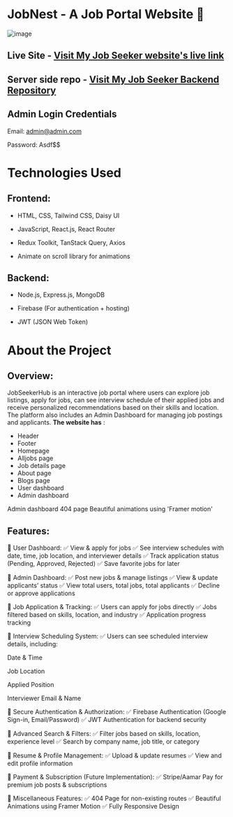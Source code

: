 # JobNest - A Job Portal Website 🏢

![image](https://github.com/user-attachments/assets/326eb54b-3d3d-436c-9d7e-ff5c81a4152e)


## Live Site - [Visit My Job Seeker website's live link](https://job-seeker-e20d7.web.app/)
## Server side repo - [Visit My Job Seeker Backend Repository](https://github.com/TanjiinaAkter/job-seeker-server)
 
## Admin Login Credentials
Email: admin@admin.com 

Password: Asdf$$

# Technologies Used
## Frontend:
- HTML, CSS, Tailwind CSS, Daisy UI

- JavaScript, React.js, React Router

- Redux Toolkit, TanStack Query, Axios

- Animate on scroll library for animations

## Backend:
- Node.js, Express.js, MongoDB

- Firebase (For authentication + hosting)

- JWT (JSON Web Token)



# About the Project
## Overview:
JobSeekerHub is an interactive job portal where users can explore job listings, apply for jobs, can see interview schedule of their applied jobs and receive personalized recommendations based on their skills and location. The platform also includes an Admin Dashboard for managing job postings and applicants. **The website has** :

- Header
- Footer
- Homepage
- Alljobs page
- Job details page
- About page
- Blogs page
- User dashboard
- Admin dashboard
  
Admin dashboard
404 page
Beautiful animations using 'Framer motion'

## Features:
🔹 User Dashboard:
✅ View & apply for jobs
✅ See interview schedules with date, time, job location, and interviewer details
✅ Track application status (Pending, Approved, Rejected)
✅ Save favorite jobs for later

🔹 Admin Dashboard:
✅ Post new jobs & manage listings
✅ View & update applicants’ status
✅ View total users, total jobs, total applicants
✅ Decline or approve applications

🔹 Job Application & Tracking:
✅ Users can apply for jobs directly
✅ Jobs filtered based on skills, location, and industry
✅ Application progress tracking

🔹 Interview Scheduling System:
✅ Users can see scheduled interview details, including:

Date & Time

Job Location

Applied Position

Interviewer Email & Name

🔹 Secure Authentication & Authorization:
✅ Firebase Authentication (Google Sign-in, Email/Password)
✅ JWT Authentication for backend security

🔹 Advanced Search & Filters:
✅ Filter jobs based on skills, location, experience level
✅ Search by company name, job title, or category

🔹 Resume & Profile Management:
✅ Upload & update resumes
✅ View and edit profile information

🔹 Payment & Subscription (Future Implementation):
✅ Stripe/Aamar Pay for premium job posts & subscriptions

🔹 Miscellaneous Features:
✅ 404 Page for non-existing routes
✅ Beautiful Animations using Framer Motion
✅ Fully Responsive Design

